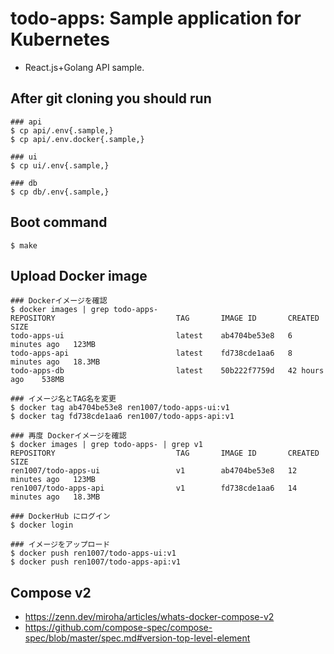 # todo-apps: Sample application for Kubernetes
- React.js+Golang API sample.

## After git cloning you should run
```
### api
$ cp api/.env{.sample,}
$ cp api/.env.docker{.sample,}

### ui
$ cp ui/.env{.sample,}

### db
$ cp db/.env{.sample,}
```

## Boot command
```
$ make
```

## Upload Docker image
```
### Dockerイメージを確認
$ docker images | grep todo-apps-
REPOSITORY                           TAG       IMAGE ID       CREATED         SIZE
todo-apps-ui                         latest    ab4704be53e8   6 minutes ago   123MB
todo-apps-api                        latest    fd738cde1aa6   8 minutes ago   18.3MB
todo-apps-db                         latest    50b222f7759d   42 hours ago    538MB

### イメージ名とTAG名を変更
$ docker tag ab4704be53e8 ren1007/todo-apps-ui:v1
$ docker tag fd738cde1aa6 ren1007/todo-apps-api:v1

### 再度 Dockerイメージを確認
$ docker images | grep todo-apps- | grep v1
REPOSITORY                           TAG       IMAGE ID       CREATED          SIZE
ren1007/todo-apps-ui                 v1        ab4704be53e8   12 minutes ago   123MB
ren1007/todo-apps-api                v1        fd738cde1aa6   14 minutes ago   18.3MB

### DockerHub にログイン
$ docker login

### イメージをアップロード
$ docker push ren1007/todo-apps-ui:v1
$ docker push ren1007/todo-apps-api:v1
```

## Compose v2
- https://zenn.dev/miroha/articles/whats-docker-compose-v2
- https://github.com/compose-spec/compose-spec/blob/master/spec.md#version-top-level-element
